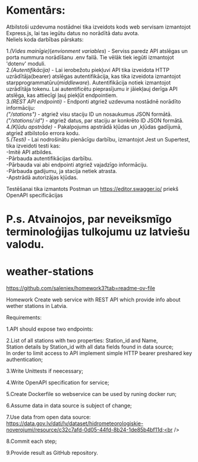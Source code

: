 # Komentārs:
Atbilstoši uzdevuma nostādnei tika izveidots kods web servisam izmantojot Express.js, lai tas iegūtu datus  no norādītā datu avota.<br />
Neliels koda darbības pārskats:<br />

 1.*(Vides mainīgie)*(*envionment variables*) - Serviss paredz API atslēgas un porta nummura norādīšanu .env failā. Tie vēlāk tiek iegūti izmantojot 'dotenv' moduli.<br />
 2.*(Autentifikācija)* - Lai ierobežotu piekļuvi API tika izveidota HTTP uzrādītāja(bearer) atslēgas autentifikācija, kas tika izveidota izmantojot starpprogrammatūru(*middleware*). Autentifikācija notiek izmantojot uzrādītāja tokenu. Lai autentificētu pieprasījumu ir jāiekļauj derīga API atslēga, kas attiecīgi ļauj piekļūt endpointiem.<br />
 3.*(REST API endpointi)* - Endponti atgriež uzdevuma nostādnē norādīto informāciju:<br />
  *("/stations")* - atgriež visu staciju ID un nosaukumus JSON formātā.<br />
  *("/stations/:id")* - atgriež datus, par staciju ar konkrēto ID JSON formātā.<br />
 4.*(Kļūdu apstrāde)* - Pakalpojums apstrādā kļūdas un ,kļūdas gadījumā, atgriež atbilstošo errora kodu.<br />
 5.*(Testi)* - Lai nodrošinātu pienācīgu darbību, izmantojot Jest un Supertest, tika izveidoti testi kas:<br />
-Imitē API atbildes.<br />
-Pārbauda autentifikācijas darbību.<br />
-Pārbauda vai abi endpointi atgriež vajadzīgo informāciju.<br />
-Pārbauda gadijumu, ja stacija netiek atrasta.<br />
-Apstrādā autorizājas kļūdas.<br />

Testēšanai tika izmantots Postman un https://editor.swagger.io/ priekš OpenAPI specificācijas<br />

P.s. Atvainojos, par neveiksmīgo terminoloģijas tulkojumu uz latviešu valodu.<br />
========================================================



# weather-stations
https://github.com/saleniex/homework3?tab=readme-ov-file

Homework
Create web service with REST API which provide info about wether stations in Latvia.

Requirements:

1.API should expose two endpoints:

2.List of all stations with two properties: Station_id and Name,<br />
Station details by Station_id with all data fields found in data source;<br />
In order to limit access to API implement simple HTTP bearer preshared key authentication;<br />

3.Write Unittests if neecessary;<br />

4.Write OpenAPI specification for service;<br />

5.Create Dockerfile so webservice can be used by runing docker run;<br />

6.Assume data in data source is subject of change;

7.Use data from open data source: https://data.gov.lv/dati/lv/dataset/hidrometeorologiskie-noverojumi/resource/c32c7afd-0d05-44fd-8b24-1de85b4bf11d;<br />

8.Commit each step;<br />

9.Provide result as GitHub repository.<br />
